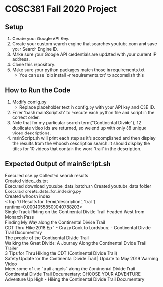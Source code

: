# COSC381 Fall 2020 Project

## Setup
1. Create your Google API Key.
2. Create your custom search engine that searches youtube.com and save your Search Engine ID.
3. Make sure your Google API credentials are updated with your current IP address.
4. Clone this repository.
5. Make sure your python packages match those in requirements.txt
    - You can use 'pip install -r requirements.txt' to accomplish this

## How to Run the Code
1. Modify config.py
    - Replace placeholder text in config.py with your API key and CSE ID.
3. Enter 'bash mainScript.sh' to execute each python file and script in the correct order.
4. Note that for my particular search term("Continental Divide"), 12 duplicate video ids are returned, so we end up with only 88 unique video descriptions.
5. mainScript.sh will print each step as it's accomplished and then display the results from the whoosh description search. It should display the titles for 10 videos that contain the word 'trail' in the description.

## Expected Output of mainScript.sh
Executed cse.py Collected search results  
Created video\_ids.txt  
Executed download\_youtube\_data\_batch.sh Created youtube\_data folder  
Executed create\_data\_for\_indexing.py  
Created whoosh index  
<Top 10 Results for Term('description', 'trail') runtime=0.00040558500040788203>  
Single Track Riding on the Continental Divide Trail Headed West from Monarch Pass  
Finding My Way along the Continental Divide Trail  
CDT Thru Hike 2018 Ep 1 -  Crazy Cook to Lordsburg - Continental Divide Trail Documentary  
The people of the Continental Divide Trail  
Walking the Great Divide: A Journey Along the Continental Divide Trail Trailer  
3 Tips for Thru Hiking the CDT (Continental Divide Trail)  
Safety Update for the Continental Divide Trail | Update to May 2019 Warning Video  
Meet some of the "trail angels" along the Continental Divide Trail  
Continental Divide Trail Documentary: CHOOSE YOUR ADVENTURE  
Adventure Up High  -  Hiking the Continental Divide Trail Documentary  
